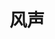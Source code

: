 ---
layout: work-detail
title: "风声"
sort_by_date: "2023-09-09"
work_details:
  title: "风声"
  location: "Spangenberg Performing Arts Theater"
  date: "2023年9月9日 7:00 PM"
  banner_image: "/assets/imgs/works/2023-fall-the-message/banner.png"
  poster_image: "/assets/imgs/works/2023-fall-the-message/poster.png"
  introduction: "1940年初，日本侵华战争进入白热化。这日，日军特高课课长樱井洋子截获密电，代号为老鬼的地下党在和平军淞沪司令部内潜伏已久。经过排查，目标锁定为四人：和平军淞沪司令部第二剿匪大队长吴志国、军事机要处处长金生火、译电科科长李宁玉和科员顾晓梦。夜色渐浓，吴、金、李、顾四人被带到位于孤山南麓的裘庄。等待他们的是严酷的审讯和彼此间的猜忌与背叛… 孤山风起云涌，裘庄危机四伏。9月9日，裘庄大门开启，邀你一窥四人命运。"
  production_team:
    - page_title: "演员1"
      members:
        - name: "靠靠"
          person: "顾晓梦"
        - name: "豆豆"
          person: "樱井洋子"
        - name: "Tiger Jin"
          person: "吴志国"
        - name: "李周嘉"
          person: "李宁玉"
        - name: "高原"
          person: "白碧薇"
        - name: "Jefferey"
          person: "金生火"
    - page_title: "演员2"
      members:
        - name: "Jade"
          person: "顾母"
        - name: "Celia管管"
          person: "樱井妹妹"
        - name: "李潇潇"
          person: "广播员"
        - name: "邵航"
          person: "尸体"
          role: "贸易商会会长古田次郎"
        - name: "董仕"
          person: "尸体"
          role: "日军士兵"
        - name: "陈思源"
          person: "尸体"
          role: "运输处副处长汪子明"
    - page_title: "演员3"
      members:
        - name: "孙研"
          person: "日本兵甲"
        - name: "棵未"
          person: "日本兵乙"
        - name: "李泽宇"
          role: "刘林宗"
    - page_title: "导演制作团队1"
      members:
        - name: "制作人"
          person: "马慧琦"
          role: "财务"
        - name: "制作人"
          person: "谢瑾"
          role: "场地"
        - name: "制作人"
          person: "周康泫"
          role: "赞助"
        - name: "导演"
          person: "肖苹苹"
        - name: "副导演"
          person: "魏未"
        - name: "副导演"
          person: "高原"
    - page_title: "导演制作团队2"
      members:
        - name: "编剧"
          person: "李周嘉"
        - name: "舞台监督"
          person: "朱本正"
        - name: "舞台副理"
          person: "高宇彤"
        - name: "舞台副理"
          person: "黄浩雯"
    - page_title: "舞台团队"
      members:
        - name: "表演指导"
          person: "李泽宇"
        - name: "舞台美术"
          person: "Kaylee"
        - name: "舞台美术"
          person: "阿亮"
        - name: "舞台美术"
          person: "何增鸿"
        - name: "舞台美术"
          person: "Ago"
    - page_title: "后台技术团队1"
      members:
        - name: "道具"
          person: "李雅宁"
        - name: "道具"
          person: "张若鹏"
        - name: "道具"
          person: "董色恒"
        - name: "道具"
          person: "李潇潇"
        - name: "灯光"
          person: "郭汀宝"
        - name: "灯光"
          person: "谌冲慧"
    - page_title: "后台技术团队1"
      members:
        - name: "灯光"
          person: "张特"
        - name: "音乐音效"
          person: "曹翔"
        - name: "音乐音效"
          person: "刘小叶"
        - name: "音乐音效"
          person: "钟宜吟"
    - page_title: "服装化妆团队"
      members:
        - name: "服装/化妆"
          person: "周思韵"
        - name: "服装/化妆"
          person: "徐慧"
        - name: "服装/化妆"
          person: "刘一格"
        - name: "服装/化妆"
          person: "小丸子"
        - name: "服装/化妆"
          person: "周容好"
        - name: "服装/化妆"
          person: "Becca Li"
    - page_title: "舞台工作人员"
      members:
        - name: "舞台工作人员"
          person: "张逸飞"
        - name: "舞台工作人员"
          person: "刘振邦"
        - name: "舞台工作人员"
          person: "周容好"
        - name: "舞台工作人员"
          person: "Kaylee"
        - name: "舞台工作人员"
          person: "阿亮"
    - page_title: "副场监督团队1"
      members:
        - name: "副场监督"
          person: "吴黎蕊"
        - name: "副场监督"
          person: "徐苑乔"
        - name: "副场监督"
          person: "王阿"
        - name: "副场监督"
          person: "张茜"
        - name: "副场监督"
          person: "王军"
        - name: "副场监督"
          person: "石帅然"
    - page_title: "副场监督团队2"
      members:
        - name: "副场监督"
          person: "段天霖"
        - name: "副场监督"
          person: "刘越洋"
        - name: "副场监督"
          person: "Jocelyn Yan"
        - name: "副场监督"
          person: "Dafei Ning"
        - name: "副场监督"
          person: "周北南"
        - name: "副场监督"
          person: "张逸飞"
    - page_title: "摄影摄像团队"
      members:
        - name: "摄影摄像"
          person: "张若鹏"
        - name: "摄影摄像"
          person: "刘越洋"
        - name: "摄影摄像"
          person: "李扬"
        - name: "摄影摄像"
          person: "马慧琦"
        - name: "摄影摄像"
          person: "周康泫"
    - page_title: "宣传团队1"
      members:
        - name: "宣传"
          person: "倪爽"
        - name: "宣传"
          person: "周北南"
        - name: "宣传"
          person: "阿亮"
        - name: "宣传"
          person: "李扬"
        - name: "宣传"
          person: "董仕"
        - name: "宣传"
          person: "李周嘉"
    - page_title: "宣传团队2"
      members:
        - name: "宣传"
          person: "魏未"
        - name: "宣传"
          person: "张若鹏"
        - name: "宣传"
          person: "李雅宁"
        - name: "宣传"
          person: "张小"
        - name: "宣传"
          person: "徐慧"
        - name: "宣传"
          person: "刘一格"
    - page_title: "宣传团队3"
      members:
        - name: "宣传"
          person: "何增鸿"
        - name: "宣传"
          person: "外援"
    - page_title: "外联团队"
      members:
        - name: "外联"
          person: "张茜"
        - name: "外联"
          person: "王阿"
        - name: "外联"
          person: "段天霖"
        - name: "外联"
          person: "Ago"
        - name: "外联"
          person: "周康泫"
    - page_title: "设计团队"
      members:
        - name: "设计"
          person: "李周嘉"
        - name: "设计"
          person: "魏未"
        - name: "设计"
          person: "张小"
  photos:
    - image: "/assets/imgs/works/2023-fall-the-message/1.jpg"
      caption: "演出"
    - image: "/assets/imgs/works/2023-fall-the-message/2.jpg"
      caption: "演出"
    - image: "/assets/imgs/works/2023-fall-the-message/3.jpg"
      caption: "演出"
    - image: "/assets/imgs/works/2023-fall-the-message/4.jpg"
      caption: "演出"
    - image: "/assets/imgs/works/2023-fall-the-message/5.jpg"
      caption: "演出"
    - image: "/assets/imgs/works/2023-fall-the-message/6.jpg"
      caption: "演出"
    - image: "/assets/imgs/works/2023-fall-the-message/7.jpg"
      caption: "演出"
    - image: "/assets/imgs/works/2023-fall-the-message/8.jpg"
      caption: "演出"
    - image: "/assets/imgs/works/2023-fall-the-message/9.jpg"
      caption: "演出"
---